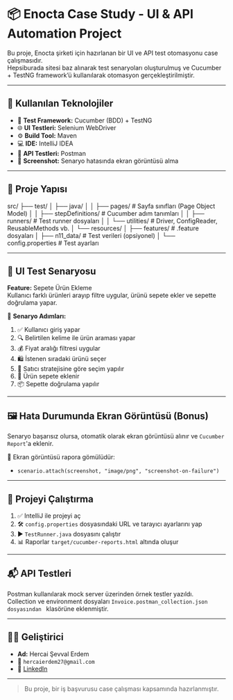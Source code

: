 # 📦 Enocta Case Study - UI & API Automation Project

Bu proje, Enocta şirketi için hazırlanan bir UI ve API test otomasyonu case çalışmasıdır.  
Hepsiburada sitesi baz alınarak test senaryoları oluşturulmuş ve Cucumber + TestNG framework’ü kullanılarak otomasyon gerçekleştirilmiştir.

---

## 🚀 Kullanılan Teknolojiler

- 🧪 **Test Framework:** Cucumber (BDD) + TestNG  
- 🌐 **UI Testleri:** Selenium WebDriver  
- ⚙️ **Build Tool:** Maven  
- 💻 **IDE:** IntelliJ IDEA  
- 🔧 **API Testleri:** Postman  
- 📸 **Screenshot:** Senaryo hatasında ekran görüntüsü alma  

---

## 📁 Proje Yapısı

src/
├── test/
│ ├── java/
│ │ ├── pages/ # Sayfa sınıfları (Page Object Model)
│ │ ├── stepDefinitions/ # Cucumber adım tanımları
│ │ ├── runners/ # Test runner dosyaları
│ │ └── utilities/ # Driver, ConfigReader, ReusableMethods vb.
│ └── resources/
│ ├── features/ # .feature dosyaları
│ ├── n11_data/ # Test verileri (opsiyonel)
│ └── config.properties # Test ayarları


---

## 🧪 UI Test Senaryosu

**Feature:** Sepete Ürün Ekleme  
Kullanıcı farklı ürünleri arayıp filtre uygular, ürünü sepete ekler ve sepette doğrulama yapar.

📌 **Senaryo Adımları:**
1. ✅ Kullanıcı giriş yapar  
2. 🔍 Belirtilen kelime ile ürün araması yapar  
3. 💰 Fiyat aralığı filtresi uygular  
4. 🛍 İstenen sıradaki ürünü seçer  
5. 🏪 Satıcı stratejisine göre seçim yapılır  
6. 🧺 Ürün sepete eklenir  
7. 📦 Sepette doğrulama yapılır  

---

## 🖼 Hata Durumunda Ekran Görüntüsü (Bonus)

Senaryo başarısız olursa, otomatik olarak ekran görüntüsü alınır ve `Cucumber Report`'a eklenir.

📁 Ekran görüntüsü rapora gömülüdür:  
- `scenario.attach(screenshot, "image/png", "screenshot-on-failure")`

---

## 🔄 Projeyi Çalıştırma

1. ✅ IntelliJ ile projeyi aç  
2. 🛠 `config.properties` dosyasındaki URL ve tarayıcı ayarlarını yap  
3. ▶️ `TestRunner.java` dosyasını çalıştır  
4. 📊 Raporlar `target/cucumber-reports.html` altında oluşur

---

## 📬 API Testleri

Postman kullanılarak mock server üzerinden örnek testler yazıldı.  
Collection ve environment dosyaları `Invoice.postman_collection.json dosyasından ` klasörüne eklenmiştir.

---

## 👩‍💻 Geliştirici

- **Ad:** Hercai Şevval Erdem  
- 📧 `hercaierdem27@gmail.com`  
- 💼 [LinkedIn](https://www.linkedin.com/in/hercaierdem/)  

---

> Bu proje, bir iş başvurusu case çalışması kapsamında hazırlanmıştır.  
